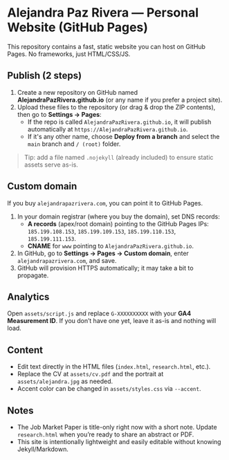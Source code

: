 # Alejandra Paz Rivera — Personal Website (GitHub Pages)

This repository contains a fast, static website you can host on GitHub Pages. No frameworks, just HTML/CSS/JS.

## Publish (2 steps)

1. Create a new repository on GitHub named **AlejandraPazRivera.github.io** (or any name if you prefer a project site).
2. Upload these files to the repository (or drag & drop the ZIP contents), then go to **Settings → Pages**:
   - If the repo is called `AlejandraPazRivera.github.io`, it will publish automatically at `https://AlejandraPazRivera.github.io`.
   - If it's any other name, choose **Deploy from a branch** and select the `main` branch and `/ (root)` folder.

> Tip: add a file named `.nojekyll` (already included) to ensure static assets serve as-is.

## Custom domain

If you buy `alejandrapazrivera.com`, you can point it to GitHub Pages.

1. In your domain registrar (where you buy the domain), set DNS records:
   - **A records** (apex/root domain) pointing to the GitHub Pages IPs: `185.199.108.153`, `185.199.109.153`, `185.199.110.153`, `185.199.111.153`.
   - **CNAME** for `www` pointing to `AlejandraPazRivera.github.io`.
2. In GitHub, go to **Settings → Pages → Custom domain**, enter `alejandrapazrivera.com`, and save.
3. GitHub will provision HTTPS automatically; it may take a bit to propagate.

## Analytics

Open `assets/script.js` and replace `G-XXXXXXXXXX` with your **GA4 Measurement ID**. If you don’t have one yet, leave it as-is and nothing will load.

## Content

- Edit text directly in the HTML files (`index.html`, `research.html`, etc.).
- Replace the CV at `assets/cv.pdf` and the portrait at `assets/alejandra.jpg` as needed.
- Accent color can be changed in `assets/styles.css` via `--accent`.

## Notes

- The Job Market Paper is title-only right now with a short note. Update `research.html` when you’re ready to share an abstract or PDF.
- This site is intentionally lightweight and easily editable without knowing Jekyll/Markdown.

